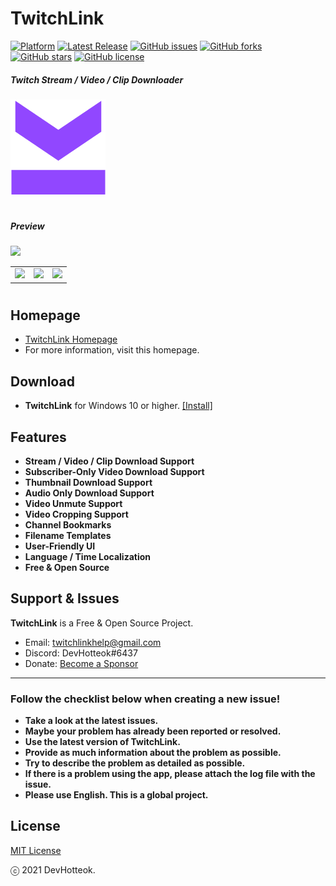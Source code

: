 # TwitchLink

[![Platform][badge-platforms]][Releases] [![Latest Release][badge-latest-release]][Releases] [![GitHub issues][badge-issues]][Issues] [![GitHub forks][badge-forks]][Forks] [![GitHub stars][badge-stars]][Stars] [![GitHub license][badge-license]][License]

##### Twitch Stream / Video / Clip Downloader

[![TwitchLink Logo](./.github/img/logo.png)][Homepage]

#

##### Preview
<img src="https://twitchlink.github.io/resources/github/GitHub_README_1.png">
<table>
    <tr>
        <td>
            <img src="https://twitchlink.github.io/resources/github/GitHub_README_2.png">
        </td>
        <td>
            <img src="https://twitchlink.github.io/resources/github/GitHub_README_3.png">
        </td>
        <td>
            <img src="https://twitchlink.github.io/resources/github/GitHub_README_4.png">
        </td>
    </tr>
</table>

#

## Homepage
- [TwitchLink Homepage][Homepage]
- For more information, visit this homepage.


## Download

- **TwitchLink** for Windows 10 or higher. [[Install]][Releases]


## Features

- **Stream / Video / Clip Download Support**
- **Subscriber-Only Video Download Support**
- **Thumbnail Download Support**
- **Audio Only Download Support**
- **Video Unmute Support**
- **Video Cropping Support**
- **Channel Bookmarks**
- **Filename Templates**
- **User-Friendly UI**
- **Language / Time Localization**
- **Free & Open Source**


## Support & Issues

**TwitchLink** is a Free & Open Source Project.

- Email: twitchlinkhelp@gmail.com
- Discord: DevHotteok#6437
- Donate: [Become a Sponsor][Donate]

***

### Follow the checklist below when creating a new issue!

- **Take a look at the latest issues.**
- **Maybe your problem has already been reported or resolved.**
- **Use the latest version of TwitchLink.**
- **Provide as much information about the problem as possible.**
- **Try to describe the problem as detailed as possible.**
- **If there is a problem using the app, please attach the log file with the issue.**
- **Please use English. This is a global project.**


## License

[MIT License][License]

ⓒ 2021 DevHotteok.


[Homepage]: https://twitchlink.github.io
[Donate]: https://twitchlink.github.io/donate
[Releases]: https://github.com/devhotteok/TwitchLink/releases
[Issues]: https://github.com/devhotteok/TwitchLink/issues
[Forks]: https://github.com/devhotteok/TwitchLink/network
[Stars]: https://github.com/devhotteok/TwitchLink/stargazers
[License]: https://github.com/devhotteok/TwitchLink/blob/main/LICENSE
[badge-platforms]: https://img.shields.io/badge/platform-win-green?style=for-the-badge
[badge-latest-release]: https://img.shields.io/github/v/release/devhotteok/TwitchLink?style=for-the-badge
[badge-issues]: https://img.shields.io/github/issues/devhotteok/TwitchLink?style=for-the-badge
[badge-forks]: https://img.shields.io/github/forks/devhotteok/TwitchLink?style=for-the-badge
[badge-stars]: https://img.shields.io/github/stars/devhotteok/TwitchLink?style=for-the-badge
[badge-license]: https://img.shields.io/github/license/devhotteok/TwitchLink?style=for-the-badge